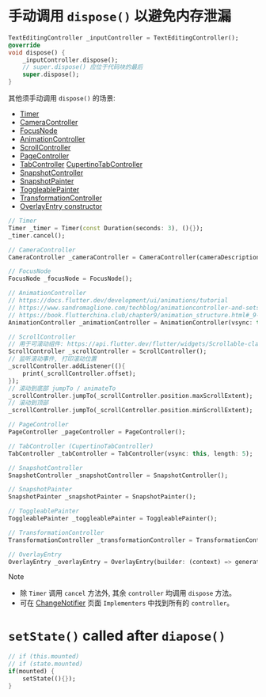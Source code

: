# 手动调用 `dispose()` 以避免内存泄漏

```dart
TextEditingController _inputController = TextEditingController();
@override
void dispose() {
	_inputController.dispose();
	// super.dispose() 应位于代码块的最后
	super.dispose();
}
```

其他须手动调用 `dispose()` 的场景:

* [Timer](https://api.dart.dev/be/180360/dart-async/Timer-class.html)
* [CameraController](https://pub.dev/documentation/camera/latest/camera/CameraController-class.html)
* [FocusNode](https://api.flutter.dev/flutter/widgets/FocusNode-class.html)
* [AnimationController](https://api.flutter.dev/flutter/animation/AnimationController-class.html)
* [ScrollController](https://api.flutter.dev/flutter/widgets/ScrollController-class.html)
* [PageController](https://api.flutter.dev/flutter/widgets/PageController-class.html)
* [TabController](https://api.flutter.dev/flutter/material/TabController-class.html) [CupertinoTabController](https://api.flutter.dev/flutter/cupertino/CupertinoTabController-class.html)
* [SnapshotController](https://api.flutter.dev/flutter/widgets/SnapshotController-class.html)
* [SnapshotPainter](https://api.flutter.dev/flutter/widgets/SnapshotPainter-class.html)
* [ToggleablePainter](https://api.flutter.dev/flutter/material/ToggleablePainter-class.html)
* [TransformationController](https://api.flutter.dev/flutter/widgets/TransformationController-class.html)
* [OverlayEntry constructor](https://api.flutter.dev/flutter/widgets/OverlayEntry/OverlayEntry.html)

```dart
// Timer
Timer _timer = Timer(const Duration(seconds: 3), (){});
_timer.cancel();

// CameraController
CameraController _cameraController = CameraController(cameraDescription, ResolutionPreset.medium);

// FocusNode
FocusNode _focusNode = FocusNode();

// AnimationController
// https://docs.flutter.dev/development/ui/animations/tutorial
// https://www.sandromaglione.com/techblog/animationcontroller-and-setstate-or-learn-all-about-flutter-animations-part-1
// https://book.flutterchina.club/chapter9/animation_structure.html#_9-2-1-%E5%8A%A8%E7%94%BB%E5%9F%BA%E6%9C%AC%E7%BB%93%E6%9E%84
AnimationController _animationController = AnimationController(vsync: this, duration: const Duration(seconds: 3));

// ScrollController
// 用于可滚动组件: https://api.flutter.dev/flutter/widgets/Scrollable-class.html
ScrollController _scrollController = ScrollController();
// 监听滚动事件, 打印滚动位置
_scrollController.addListener((){
	print(_scrollController.offset);
});
// 滚动到底部 jumpTo / animateTo
_scrollController.jumpTo(_scrollController.position.maxScrollExtent);
// 滚动到顶部
_scrollController.jumpTo(_scrollController.position.minScrollExtent);

// PageController
PageController _pageController = PageController();

// TabController (CupertinoTabController)
TabController _tabController = TabController(vsync: this, length: 5);

// SnapshotController
SnapshotController _snapshotController = SnapshotController();

// SnapshotPainter
SnapshotPainter _snapshotPainter = SnapshotPainter();

// ToggleablePainter
ToggleablePainter _toggleablePainter = ToggleablePainter();

// TransformationController
TransformationController _transformationController = TransformationController();

// OverlayEntry
OverlayEntry _overlayEntry = OverlayEntry(builder: (context) => generateWidget(context));
```

> [!note]
> - 除 `Timer` 调用 `cancel` 方法外, 其余 `controller` 均调用 `dispose` 方法。
> - 可在 [ChangeNotifier](https://api.flutter.dev/flutter/foundation/ChangeNotifier-class.html) 页面 `Implementers` 中找到所有的 `controller`。

# `setState()` called after `diapose()`

```dart
// if (this.mounted)
// if (state.mounted)
if(mounted) {
	setState((){});
}
```